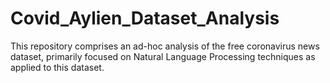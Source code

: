 # Covid_Aylien_Dataset_Analysis

This repository comprises an ad-hoc analysis of the free coronavirus news dataset, primarily focused on Natural Language Processing techniques as applied
to this dataset. 
